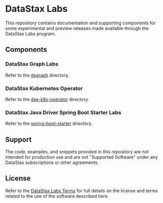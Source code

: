 # DataStax Labs

This repository contains documentation and supporting components for
some experimental and preview releases made available through the
DataStax Labs program.

## Components

### DataStax Graph Labs

Refer to the [dsgraph](dsgraph) directory.

### DataStax Kubernetes Operator

Refer to the [dse-k8s-operator](dse-k8s-operator) directory.

### DataStax Java Driver Spring Boot Starter Labs

Refer to the [spring-boot-starter](./spring-boot-starter) directory.

## Support

The code, examples, and snippets provided in this repository are not
intended for production use and are not "Supported Software" under any
DataStax subscriptions or other agreements.

## License

Refer to the [DataStax Labs Terms][1] for full details on the license
and terms related to the use of the software described here.

[1]: https://www.datastax.com/terms/datastax-labs-terms

